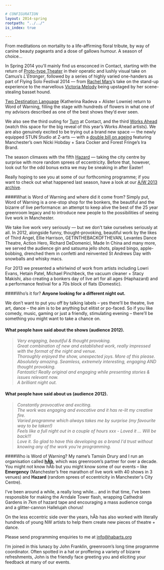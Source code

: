 ```yaml
---

# CONFIGURATION
layout: 2014-spring
rootpath: "../../"
is_index: true

---
```

From meditations on mortality to a life-affirming floral tribute, by way of canine beauty pageants and a dose of gallows humour. A season of choice…    
         
In Spring 2014 you'll mainly find us ensconced in Contact, starting with the return of [Proto-type Theater](/current/2014-spring/prototype) in their operatic and lushly visual take on Camus’s *L’Etranger*, followed by a series of highly varied one-handers as part of Flying Solo Festival 2014 — from [Rachel Mars](/current/2014-spring/mars)’s take on the stand-up experience to the marvellous [Victoria Melody](/current/2014-spring/melody) being upstaged by her scene-stealing basset hound.       
         
[Two Destination Language](/current/2014-spring/2destlang) (Katherina Radeva + Alister Lownie) return to Word of Warning, filling the stage with hundreds of flowers in what one of my advisors described as one of the best shows they’d ever seen.       
       
We also see the third outing for [Turn](/current/2014-turn) at Contact, and the third [Works Ahead](/current/2014-worksahead) (watch this space for the big reveal of this year’s Works Ahead artists). We are also genuinely excited to be trying out a brand new space — the newly equipped STUN Studio at Z-arts — with a [double bill on ageing](/current/2014-spring/age) featuring Manchester’s own Nicki Hobday + Sara Cocker and Forest Fringe’s Ira Brand.        
        
The season climaxes with the fifth [Hazard](/current/2014-hazard) — taking the city centre by surprise with more random sprees of eccentricity. Before that, however, look out for the odd bonus extra we may be sneaking in after Easter!    
           
Really hoping to see you at some of our forthcoming programme; if you want to check out what happened last season, have a look at our [A/W 2013 archive](/archive/2013-autumnwinter).    
        
####What is Word of Warning and where did it come from?
Simply put, Word of Warning is a one-stop shop for the bonkers, the beautiful and the bizarre of live performance: an attempt to keep alive the best of the 25 year greenroom legacy and to introduce new people to the possibilities of seeing live work in Manchester.

We take live work very seriously — but we don't take ourselves seriously at all. In 2012, alongside funny, thought-provoking, beautiful work by the likes of Third Angel, Ellie Harrison, GETINTHEBACKOFTHEVAN, Levantes Dance Theatre, Action Hero, Richard DeDomenici, Made In China and many more, we served the audience gin and satsuma jello shots, played bingo, apple-bobbing, drenched them in confetti and reinvented St Andrews Day with snowballs and whisky macs.        
       
For 2013 we presented a whirlwind of work from artists including Lowri Evans, Hetain Patel, Michael Pinchbeck, the vacuum cleaner + Stacy Makishi, also creating a bonkers day of live art for all ages (Haphazard) and a performance festival for a 70s block of flats (Domestic).       
        
####Who’s it for?
**Anyone looking for a different night out.**    

We don’t want to put you off by talking labels – yes there’ll be theatre, live art, dance – the aim is to be anything but elitist or po-faced. So if you like comedy, music, gaming or just a friendly, stimulating evening – there’ll be something you might want to take a chance on.    

#### What people have said about the shows (audience 2012).    
>*Very engaging, beautiful & thought provoking.*    
>*Great combination of new and established work, really impressed with the format of the night and venue.*   
>*Thoroughly enjoyed the show, unexpected joys. More of this please.*    
>*Absolutely amazing. Seamless, extremely interesting, engaging AND thought provoking.*    
>*Fantastic! Really original and engaging while presenting stories & issues relevant now.*   
>*A brilliant night out.*    
 
#### What people have said about us (audience 2012).    
>*Constantly provocative and exciting.*    
>*The work was engaging and evocative and it has re-lit my creative fire.*   
>*Varied programme which always takes me by surprise (my favourite way to be taken!)*    
>*Feels like a full night out in a couple of hours xxx - Loved it … Will be back!!!*   
>*Love it. So glad to have this developing as a brand I'd trust without knowing any of the work you're programming.*   

####Who is Word of Warning?
My name’s Tamsin Drury and I run an organisation called **[hÅb](/hab)**, which was greenroom’s partner for over a decade. You might not know hÅb but you might know some of our events – like **Emergency** (Manchester’s free marathon of live work with 40 shows in 3 venues) and **Hazard** (random sprees of eccentricity in Manchester's City Centre).

I’ve been around a while, a really long while… and in that time, I’ve been responsible for making the Arndale Tower flash, wrapping Cathedral Gardens in 7km of hazard tape and encouraging a mass audience conga and a glitter-cannon Hallelujah chorus!    

On the less eccentric side over the years, hÅb has also worked with literally hundreds of young NW artists to help them create new pieces of theatre + dance.
          
Please send programming enquiries to me at info@habarts.org             

I’m joined in this lunacy by John Franklin, greenroom’s long time programme coordinator. Often spotted in a hat or proffering a variety of bizarre refreshments, John is the friendly face greeting you and eliciting your feedback at many of our events.
